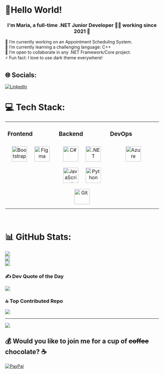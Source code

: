 # 💫Hello World!
### <div align="center">I'm Maria, a full-time .NET Junior Developer 👩‍💻 working since 2021 🚀</div>  
🔭 I’m currently working on an Appointment Scheduling System.<br>🌱 I’m currently learning a challenging language: C++<br>🤝 I’m open to collaborate in any .NET Framework/Core project.<br>⚡ Fun fact: I love to use dark theme everywhere!


## 🌐 Socials:
[![LinkedIn](https://img.shields.io/badge/LinkedIn-%230077B5.svg?logo=linkedin&logoColor=white)](https://linkedin.com/in/https://www.linkedin.com/in/maria-rd/) 

# 💻 Tech Stack:

<table><tr><td valign="top" width="33%">



### Frontend  
<div align="center">  
<img style="margin: 10px" src="https://profilinator.rishav.dev/skills-assets/bootstrap-plain.svg" alt="Bootstrap" height="50" />  
<img style="margin: 10px" src="https://profilinator.rishav.dev/skills-assets/figma-icon.svg" alt="Figma" height="50" />  
</div>

</td><td valign="top" width="33%">



### Backend  
<div align="center">  
<img style="margin: 10px" src="https://profilinator.rishav.dev/skills-assets/csharp-original.svg" alt="C#" height="50" />  
<img style="margin: 10px" src="https://profilinator.rishav.dev/skills-assets/dot-net-original-wordmark.svg" alt=".NET" height="50" />  
<img style="margin: 10px" src="https://profilinator.rishav.dev/skills-assets/javascript-original.svg" alt="JavaScript" height="50" />  
<img style="margin: 10px" src="https://profilinator.rishav.dev/skills-assets/python-original.svg" alt="Python" height="50" />  
<img style="margin: 10px" src="https://profilinator.rishav.dev/skills-assets/git-scm-icon.svg" alt="Git" height="50" />  
</div>

</td><td valign="top" width="33%">



### DevOps  
<div align="center">  
<img style="margin: 10px" src="https://profilinator.rishav.dev/skills-assets/microsoft_azure-icon.svg" alt="Azure" height="50" />  
</div>

</td></tr></table>  

<br/>  

# 📊 GitHub Stats:
![](https://github-readme-stats.vercel.app/api?username=maria-rd&theme=dark&hide_border=false&include_all_commits=true&count_private=true)<br/>
![](https://github-readme-streak-stats.herokuapp.com/?user=maria-rd&theme=dark&hide_border=false)<br/>
![](https://github-readme-stats.vercel.app/api/top-langs/?username=maria-rd&theme=dark&hide_border=false&include_all_commits=true&count_private=true&layout=compact)

### ✍️ Dev Quote of the Day
![](https://quotes-github-readme.vercel.app/api?type=horizontal&theme=radical)

### 🔝 Top Contributed Repo
![](https://github-contributor-stats.vercel.app/api?username=maria-rd&limit=5&theme=dark&combine_all_yearly_contributions=true)

---
[![](https://visitcount.itsvg.in/api?id=maria-rd&icon=0&color=0)](https://visitcount.itsvg.in)

  ## 💰 Would you like to join me for a cup of ~~coffee~~ chocolate? ☕
  [![PayPal](https://img.shields.io/badge/PayPal-00457C?style=for-the-badge&logo=paypal&logoColor=white)](https://paypal.me/https://www.paypal.com/paypalme/mariard10) 

  
<!-- Proudly created with GPRM ( https://gprm.itsvg.in ) -->
